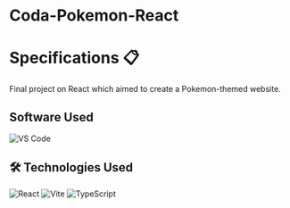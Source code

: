 <h1>Coda-Pokemon-React</h1>

# Specifications 📋
Final project on React which aimed to create a Pokemon-themed website.

## Software Used
![VS Code](https://img.shields.io/badge/VS_Code-007ACC?style=for-the-badge&logo=visual%20studio%20code&logoColor=white)

## 🛠️ Technologies Used
![React](https://img.shields.io/badge/React-61DAFB?style=for-the-badge&logo=react&logoColor=black)
![Vite](https://img.shields.io/badge/Vite-646CFF?style=for-the-badge&logo=vite&logoColor=white)
![TypeScript](https://img.shields.io/badge/TypeScript-3178C6?style=for-the-badge&logo=typescript&logoColor=white)
